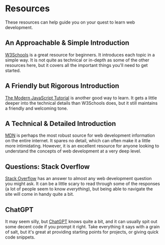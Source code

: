 # Resources
These resources can help guide you on your quest to learn web development.

## An Approachable & Simple Introduction
[W3Schools](https://www.w3schools.com/) is a great resource for beginners. It introduces each topic in a simple way. It is not quite as technical or in-depth as some of the other resources here, but it covers all the important things you'll need to get started.

## A Friendly but Rigorous Introduction
[The Modern JavaScript Tutorial](https://javascript.info/) is another good way to learn. It gets a little deeper into the technical details than W3Schools does, but it still maintains a friendly and welcoming tone.

## A Technical & Detailed Introduction
[MDN](https://developer.mozilla.org/en-US/docs/Learn) is perhaps the most robust source for web development information on the entire internet. It spares no detail, which can often make it a little more intimidating. However, it is an excellent resource for anyone looking to understand the concepts of web development at a very deep level.

## Questions: Stack Overflow
[Stack Overflow](https://stackoverflow.com/) has an answer to almost any web development question you might ask. It can be a little scary to read through some of the responses (a lot of people seem to know _everything_), but being able to navigate the site will come in handy quite a bit.

## ChatGPT
It may seem silly, but [ChatGPT](https://chat.openai.com/) knows quite a bit, and it can usually spit out some decent code if you prompt it right. Take everything it says with a grain of salt, but it's great at providing starting points for projects, or giving quick code snippets.
